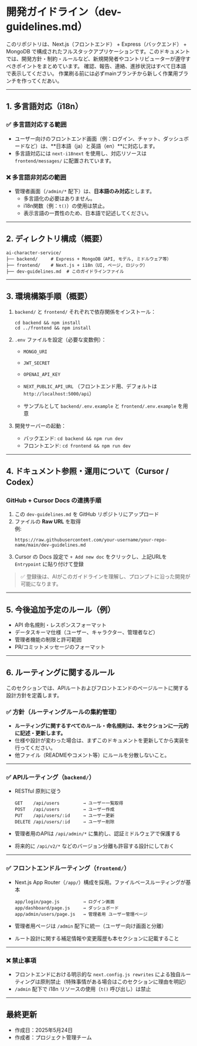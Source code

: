 # 開発ガイドライン（dev-guidelines.md）

このリポジトリは、Next.js（フロントエンド） + Express（バックエンド） + MongoDB で構成されたフルスタックアプリケーションです。このドキュメントでは、開発方針・制約・ルールなど、新規開発者やコントリビューターが遵守すべきポイントをまとめています。
確認、報告、連絡、進捗状況はすべて日本語で表示してください。
作業刷る前には必ずmainブランチから新しく作業用ブランチを作ってくだあい。

---

## 1. 多言語対応（i18n）

### ✅ 多言語対応する範囲

- ユーザー向けのフロントエンド画面（例：ログイン、チャット、ダッシュボードなど）は、**日本語（ja）と英語（en）**に対応します。
- 多言語対応には `next-i18next` を使用し、対応リソースは `frontend/messages/` に配置されています。

### ❌ 多言語非対応の範囲

- 管理者画面（`/admin/*` 配下）は、**日本語のみ対応**とします。
  - 多言語化の必要はありません。
  - i18n関数（例：`t()`）の使用は禁止。
  - 表示言語の一貫性のため、日本語で記述してください。

---

## 2. ディレクトリ構成（概要）

```
ai-character-service/
├── backend/     # Express + MongoDB（API, モデル, ミドルウェア等）
├── frontend/    # Next.js + i18n（UI, ページ, ロジック）
├── dev-guidelines.md  # このガイドラインファイル
```

---

## 3. 環境構築手順（概要）

1. `backend/` と `frontend/` それぞれで依存関係をインストール：
   ```
   cd backend && npm install
   cd ../frontend && npm install
   ```

2. `.env` ファイルを設定（必要な変数例）：
   - `MONGO_URI`
   - `JWT_SECRET`
   - `OPENAI_API_KEY`
   - `NEXT_PUBLIC_API_URL` （フロントエンド用、デフォルトは `http://localhost:5000/api`）

   - サンプルとして `backend/.env.example` と `frontend/.env.example` を用意

3. 開発サーバーの起動：
   - バックエンド: `cd backend && npm run dev`
   - フロントエンド: `cd frontend && npm run dev`

---

## 4. ドキュメント参照・運用について（Cursor / Codex）

### GitHub + Cursor Docs の連携手順

1. この `dev-guidelines.md` を GitHub リポジトリにアップロード
2. ファイルの **Raw URL** を取得  
   例:  
   ```
   https://raw.githubusercontent.com/your-username/your-repo-name/main/dev-guidelines.md
   ```
3. Cursor の Docs 設定で `+ Add new doc` をクリックし、上記URLを `Entrypoint` に貼り付けて登録

> ✅ 登録後は、AIがこのガイドラインを理解し、プロンプトに沿った開発が可能になります。

---

## 5. 今後追加予定のルール（例）

- API 命名規則・レスポンスフォーマット
- データスキーマ仕様（ユーザー、キャラクター、管理者など）
- 管理者機能の制限と許可範囲
- PR/コミットメッセージのフォーマット

---

## 6. ルーティングに関するルール

このセクションでは、APIルートおよびフロントエンドのページルートに関する設計方針を定義します。

### ✅ 方針（ルーティングルールの集約管理）

- **ルーティングに関するすべてのルール・命名規則は、本セクションに一元的に記述・更新します。**
- 仕様や設計が変わった場合は、まずこのドキュメントを更新してから実装を行ってください。
- 他ファイル（READMEやコメント等）にルールを分散しないこと。

---

### ✅ APIルーティング（`backend/`）

- RESTful 原則に従う
  ```
  GET    /api/users         → ユーザー一覧取得
  POST   /api/users         → ユーザー作成
  PUT    /api/users/:id     → ユーザー更新
  DELETE /api/users/:id     → ユーザー削除
  ```

- 管理者用のAPIは `/api/admin/*` に集約し、認証ミドルウェアで保護する
- 将来的に `/api/v2/*` などのバージョン分離も許容する設計にしておく

---

### ✅ フロントエンドルーティング（`frontend/`）

- Next.js App Router（`/app/`）構成を採用。ファイルベースルーティングが基本
  ```
  app/login/page.js         → ログイン画面
  app/dashboard/page.js     → ダッシュボード
  app/admin/users/page.js   → 管理者用 ユーザー管理ページ
  ```

- 管理者用ページは `/admin` 配下に統一（ユーザー向け画面と分離）
- ルート設計に関する補足情報や変更履歴も本セクションに記載すること

---

### ❌ 禁止事項

- フロントエンドにおける明示的な `next.config.js rewrites` による独自ルーティングは原則禁止（特殊事情がある場合はこのセクションに理由を明記）
- `/admin` 配下で i18n リソースの使用（`t()` 呼び出し）は禁止

---

## 最終更新

- 作成日：2025年5月24日
- 作成者：プロジェクト管理チーム
